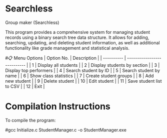 # Searchless
Group maker (Searchless)

This program provides a comprehensive system for managing student records using a binary search tree data structure. It allows for adding, searching, updating, and deleting student information, as well as additional functionality like grade management and statistical analysis.

#📋 Menu Options
| Option No. | Description                 |
| ---------- | --------------------------- |
| 1          | Display all students        |
| 2          | Display students by section |
| 3          | Display top performers      |
| 4          | Search student by ID        |
| 5          | Search student by name      |
| 6          | Show class statistics       |
| 7          | Create student groups       |
| 8          | Add new student             |
| 9          | Delete student              |
| 10         | Edit student                |
| 11         | Save student list to CSV    |
| 12         | Exit                        |


# Compilation Instructions
To compile the program:

#gcc Initialize.c StudentManager.c -o StudentManager.exe
